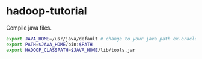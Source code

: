 # hadoop-tutorial

Compile java files.

```Bash
export JAVA_HOME=/usr/java/default # change to your java path ex-oracle: /usr/lib/jvm/java-8-oracle
export PATH=$JAVA_HOME/bin:$PATH
export HADOOP_CLASSPATH=$JAVA_HOME/lib/tools.jar
```
